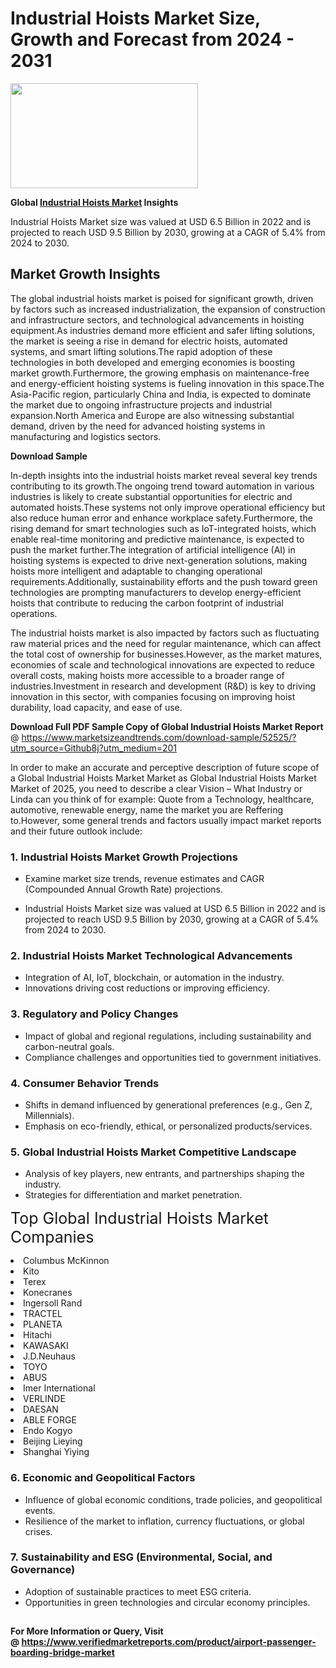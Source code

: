 <H1>Industrial Hoists Market Size, Growth and Forecast from 2024 - 2031</H1><img class="aligncenter size-medium wp-image-584254" src="https://thirdeyenews.in/wp-content/uploads/2024/09/Global-Market-Research-300x168.jpeg" alt="" width="300" height="168" /><p><strong>Global&nbsp;<a href="https://www.marketsizeandtrends.com/download-sample/52525/?utm_source=Github8j?utm_medium=201">Industrial Hoists Market</a> Insights</strong></p><p>Industrial Hoists Market size was valued at USD 6.5 Billion in 2022 and is projected to reach USD 9.5 Billion by 2030, growing at a CAGR of 5.4% from 2024 to 2030.</p><p><h2>Market Growth Insights</h2> <p>The global industrial hoists market is poised for significant growth, driven by factors such as increased industrialization, the expansion of construction and infrastructure sectors, and technological advancements in hoisting equipment.As industries demand more efficient and safer lifting solutions, the market is seeing a rise in demand for electric hoists, automated systems, and smart lifting solutions.The rapid adoption of these technologies in both developed and emerging economies is boosting market growth.Furthermore, the growing emphasis on maintenance-free and energy-efficient hoisting systems is fueling innovation in this space.The Asia-Pacific region, particularly China and India, is expected to dominate the market due to ongoing infrastructure projects and industrial expansion.North America and Europe are also witnessing substantial demand, driven by the need for advanced hoisting systems in manufacturing and logistics sectors.</p> <p><strong>Download Sample</strong></p> <p>In-depth insights into the industrial hoists market reveal several key trends contributing to its growth.The ongoing trend toward automation in various industries is likely to create substantial opportunities for electric and automated hoists.These systems not only improve operational efficiency but also reduce human error and enhance workplace safety.Furthermore, the rising demand for smart technologies such as IoT-integrated hoists, which enable real-time monitoring and predictive maintenance, is expected to push the market further.The integration of artificial intelligence (AI) in hoisting systems is expected to drive next-generation solutions, making hoists more intelligent and adaptable to changing operational requirements.Additionally, sustainability efforts and the push toward green technologies are prompting manufacturers to develop energy-efficient hoists that contribute to reducing the carbon footprint of industrial operations.</p> <p>The industrial hoists market is also impacted by factors such as fluctuating raw material prices and the need for regular maintenance, which can affect the total cost of ownership for businesses.However, as the market matures, economies of scale and technological innovations are expected to reduce overall costs, making hoists more accessible to a broader range of industries.Investment in research and development (R&D) is key to driving innovation in this sector, with companies focusing on improving hoist durability, load capacity, and ease of use.</p> <p><span class=""><strong>Download Full PDF Sample Copy of Global Industrial Hoists Market Report</strong> @ <a href="https://www.marketsizeandtrends.com/download-sample/52525/?utm_source=Github8j?utm_medium=201" target="_blank">https://www.marketsizeandtrends.com/download-sample/52525/?utm_source=Github8j?utm_medium=201</a></span></p><p>In order to make an accurate and perceptive description of future scope of a Global&nbsp;Industrial Hoists Market Market as Global&nbsp;Industrial Hoists Market Market of 2025, you need to describe a clear Vision &ndash; What Industry or Linda can you think of for example: Quote from a Technology, healthcare, automotive, renewable energy, name the market you are Reffering to.However, some general trends and factors usually impact market reports and their future outlook include:</p><h3>1.&nbsp;<strong>Industrial Hoists Market Growth Projections</strong></h3><ul><li>Examine market size trends, revenue estimates and CAGR (Compounded Annual Growth Rate) projections.</li><li><p>Industrial Hoists Market size was valued at USD 6.5 Billion in 2022 and is projected to reach USD 9.5 Billion by 2030, growing at a CAGR of 5.4% from 2024 to 2030.</p></li></ul><h3>2.&nbsp;<strong>Industrial Hoists Market Technological Advancements</strong></h3><ul><li>Integration of AI, IoT, blockchain, or automation in the industry.</li><li>Innovations driving cost reductions or improving efficiency.</li></ul><h3>3.&nbsp;<strong>Regulatory and Policy Changes</strong></h3><ul><li>Impact of global and regional regulations, including sustainability and carbon-neutral goals.</li><li>Compliance challenges and opportunities tied to government initiatives.</li></ul><h3>4.&nbsp;<strong>Consumer Behavior Trends</strong></h3><ul><li>Shifts in demand influenced by generational preferences (e.g., Gen Z, Millennials).</li><li>Emphasis on eco-friendly, ethical, or personalized products/services.</li></ul><h3>5.&nbsp;<strong>Global Industrial Hoists Market Competitive Landscape</strong></h3><ul><li>Analysis of key players, new entrants, and partnerships shaping the industry.</li><li>Strategies for differentiation and market penetration.</li></ul><p data-pm-slice="1 1 []"><span style="color: inherit; font-family: inherit; font-size: 25px;">Top Global Industrial Hoists Market Companies</span></p><div class="" data-test-id=""><p><li>Columbus McKinnon</li><li> Kito</li><li> Terex</li><li> Konecranes</li><li> Ingersoll Rand</li><li> TRACTEL</li><li> PLANETA</li><li> Hitachi</li><li> KAWASAKI</li><li> J.D.Neuhaus</li><li> TOYO</li><li> ABUS</li><li> Imer International</li><li> VERLINDE</li><li> DAESAN</li><li> ABLE FORGE</li><li> Endo Kogyo</li><li> Beijing Lieying</li><li> Shanghai Yiying</li></p></div><h3>6.&nbsp;<strong>Economic and Geopolitical Factors</strong></h3><ul><li>Influence of global economic conditions, trade policies, and geopolitical events.</li><li>Resilience of the market to inflation, currency fluctuations, or global crises.</li></ul><h3>7.&nbsp;<strong>Sustainability and ESG (Environmental, Social, and Governance)</strong></h3><ul><li>Adoption of sustainable practices to meet ESG criteria.</li><li>Opportunities in green technologies and circular economy principles.</li></ul><h2><strong style="font-size: 14px;">For More Information or Query, Visit @&nbsp;</strong><a style="background-color: #ffffff; font-size: 14px;" href="https://www.marketsizeandtrends.com/report/industrial-hoists-market/" target="_blank">https://www.verifiedmarketreports.com/product/airport-passenger-boarding-bridge-market</a></h2>